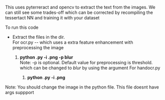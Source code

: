 This uses pyterreract and opencv to extract the text from the images. 
We can still see some trades-off which can be corrected by recompiling the tessertact NN and training it with your dataset

To run this code
<ul> 
  <li>Extract the files in the dir. </li>
  For ocr.py -- which uses a extra feature enhancement with preprocessing the image
  <ol>
  <li> <b> python <fileName>.py -i <imageName>.png -p blur</b> </li>
  Note: -p is optional. Default value for preprocessing is threshold. which can be changed to <i>blur</i> by using the argument
  For handocr.py
<ol>
  <li> <b> python <fileName>.py -i <imageName>.png</b> </li>
  </ol>
 </ul>
Note: You should change the image in the python file. This file doesnt have args suppport
